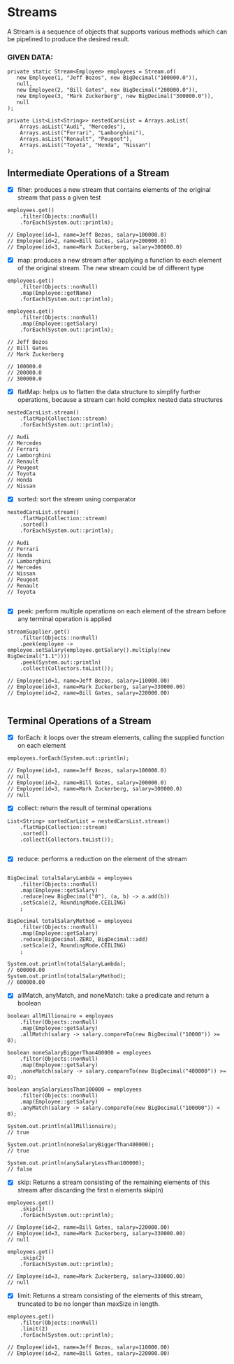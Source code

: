 # Streams

A Stream is a sequence of objects that supports various methods which can be pipelined to produce the desired result.

### GIVEN DATA: 
```
private static Stream<Employee> employees = Stream.of(
   new Employee(1, "Jeff Bezos", new BigDecimal("100000.0")),
   null,
   new Employee(2, "Bill Gates", new BigDecimal("200000.0")),
   new Employee(3, "Mark Zuckerberg", new BigDecimal("300000.0")),
   null
);

private List<List<String>> nestedCarsList = Arrays.asList(
    Arrays.asList("Audi", "Mercedes"),
    Arrays.asList("Ferrari", "Lamborghini"),
    Arrays.asList("Renault", "Peugeot"),
    Arrays.asList("Toyota", "Honda", "Nissan")
);
```

## Intermediate Operations of a Stream

-[x] filter: produces a new stream that contains elements of the original stream that pass a given test
```
employees.get()
    .filter(Objects::nonNull)
    .forEach(System.out::println);
    
// Employee(id=1, name=Jeff Bezos, salary=100000.0)
// Employee(id=2, name=Bill Gates, salary=200000.0)
// Employee(id=3, name=Mark Zuckerberg, salary=300000.0)
```

-[x] map: produces a new stream after applying a function to each element of the original stream. The new stream could be of different type
```
employees.get()
    .filter(Objects::nonNull)
    .map(Employee::getName)
    .forEach(System.out::println); 
    
employees.get()
    .filter(Objects::nonNull)
    .map(Employee::getSalary)
    .forEach(System.out::println);

// Jeff Bezos
// Bill Gates
// Mark Zuckerberg

// 100000.0
// 200000.0
// 300000.0
```

-[x] flatMap: helps us to flatten the data structure to simplify further operations, because a stream can hold complex nested data structures
```
nestedCarsList.stream()
    .flatMap(Collection::stream)
    .forEach(System.out::println);

// Audi
// Mercedes
// Ferrari
// Lamborghini
// Renault
// Peugeot
// Toyota
// Honda
// Nissan
```
-[x] sorted: sort the stream using comparator
```
nestedCarsList.stream()
    .flatMap(Collection::stream)
    .sorted()
    .forEach(System.out::println);
    
// Audi
// Ferrari
// Honda
// Lamborghini
// Mercedes
// Nissan
// Peugeot
// Renault
// Toyota
    
```
-[x] peek: perform multiple operations on each element of the stream before any terminal operation is applied
```
streamSupplier.get()
    .filter(Objects::nonNull)
    .peek(employee -> employee.setSalary(employee.getSalary().multiply(new BigDecimal("1.1"))))
    .peek(System.out::println)
    .collect(Collectors.toList());
    
// Employee(id=1, name=Jeff Bezos, salary=110000.00)
// Employee(id=3, name=Mark Zuckerberg, salary=330000.00)
// Employee(id=2, name=Bill Gates, salary=220000.00)
    
```



## Terminal Operations of a Stream
-[x] forEach: it loops over the stream elements, calling the supplied function on each element
```
employees.forEach(System.out::println);

// Employee(id=1, name=Jeff Bezos, salary=100000.0)
// null
// Employee(id=2, name=Bill Gates, salary=200000.0)
// Employee(id=3, name=Mark Zuckerberg, salary=300000.0)
// null
```

-[x] collect: return the result of terminal operations
```
List<String> sortedCarList = nestedCarsList.stream()
    .flatMap(Collection::stream)
    .sorted()
    .collect(Collectors.toList());
    
```
-[x] reduce: performs a reduction on the element of the stream
```

BigDecimal totalSalaryLambda = employees
    .filter(Objects::nonNull)
    .map(Employee::getSalary)
    .reduce(new BigDecimal("0"), (a, b) -> a.add(b))
    .setScale(2, RoundingMode.CEILING)
    ;
    
BigDecimal totalSalaryMethod = employees
    .filter(Objects::nonNull)
    .map(Employee::getSalary)
    .reduce(BigDecimal.ZERO, BigDecimal::add)
    .setScale(2, RoundingMode.CEILING)
    ;

System.out.println(totalSalaryLambda);
// 600000.00
System.out.println(totalSalaryMethod);
// 600000.00
```

-[x] allMatch, anyMatch, and noneMatch: take a predicate and return a boolean
```
boolean allMillionaire = employees
    .filter(Objects::nonNull)
    .map(Employee::getSalary)
    .allMatch(salary -> salary.compareTo(new BigDecimal("10000")) >= 0);

boolean noneSalaryBiggerThan400000 = employees
    .filter(Objects::nonNull)
    .map(Employee::getSalary)
    .noneMatch(salary -> salary.compareTo(new BigDecimal("400000")) >= 0);

boolean anySalaryLessThan100000 = employees
    .filter(Objects::nonNull)
    .map(Employee::getSalary)
    .anyMatch(salary -> salary.compareTo(new BigDecimal("100000")) < 0);
        
System.out.println(allMillionaire);
// true

System.out.println(noneSalaryBiggerThan400000);
// true

System.out.println(anySalaryLessThan100000);
// false
```
-[x] skip: Returns a stream consisting of the remaining elements of this stream after discarding the first n elements skip(n)
```
employees.get()
    .skip(1)
    .forEach(System.out::println);
    
// Employee(id=2, name=Bill Gates, salary=220000.00)
// Employee(id=3, name=Mark Zuckerberg, salary=330000.00)
// null

employees.get()
    .skip(2)
    .forEach(System.out::println);
    
// Employee(id=3, name=Mark Zuckerberg, salary=330000.00)
// null
```
-[x] limit: Returns a stream consisting of the elements of this stream, truncated to be no longer than maxSize in length.

```
employees.get()
    .filter(Objects::nonNull)
    .limit(2)
    .forEach(System.out::println);
    
// Employee(id=1, name=Jeff Bezos, salary=110000.00)
// Employee(id=2, name=Bill Gates, salary=220000.00)
```
